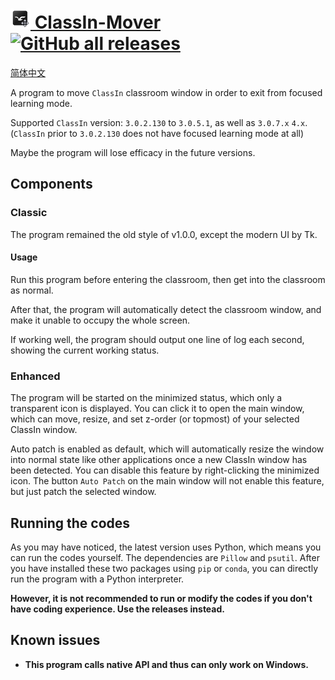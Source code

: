# [![ClassIn-Mover icon 32x32](ClassIn_Mover_32.png) ClassIn-Mover ![GitHub all releases](https://img.shields.io/github/downloads/CarlGao4/Classin-mover/total)](https://carlgao4.github.io/ClassIn-Mover/)

[简体中文](https://carlgao4.github.io/ClassIn-Mover/zh-cn)

A program to move `ClassIn` classroom window in order to exit from focused learning mode.

Supported `ClassIn` version: `3.0.2.130` to `3.0.5.1`, as well as `3.0.7.x` `4.x`. (`ClassIn` prior to `3.0.2.130` does not have focused learning mode at all)

Maybe the program will lose efficacy in the future versions.

## Components

### Classic

The program remained the old style of v1.0.0, except the modern UI by Tk. 

#### Usage

Run this program before entering the classroom, then get into the classroom as normal.

After that, the program will automatically detect the classroom window, and make it unable to occupy the whole screen.

If working well, the program should output one line of log each second, showing the current working status.

### Enhanced

The program will be started on the minimized status, which only a transparent icon is displayed. You can click it to open the main window, which can move, resize, and set z-order (or topmost) of your selected ClassIn window. 

Auto patch is enabled as default, which will automatically resize the window into normal state like other applications once a new ClassIn window has been detected. You can disable this feature by right-clicking the minimized icon. The button `Auto Patch` on the main window will not enable this feature, but just patch the selected window.

## Running the codes

As you may have noticed, the latest version uses Python, which means you can run the codes yourself. The dependencies are `Pillow` and `psutil`. After you have installed these two packages using `pip` or `conda`, you can directly run the program with a Python interpreter. 

**However, it is not recommended to run or modify the codes if you don't have coding experience. Use the releases instead.**

## Known issues

- **This program calls native API and thus can only work on Windows.**